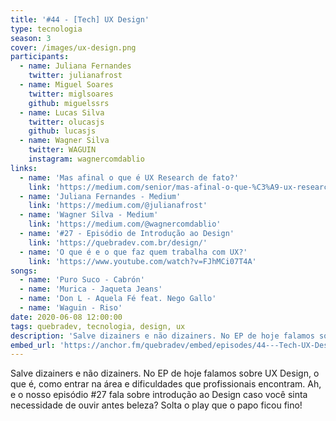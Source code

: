 ```yaml
---
title: '#44 - [Tech] UX Design'
type: tecnologia
season: 3
cover: /images/ux-design.png
participants:
  - name: Juliana Fernandes
    twitter: julianafrost
  - name: Miguel Soares
    twitter: miglsoares
    github: miguelssrs
  - name: Lucas Silva
    twitter: olucasjs
    github: lucasjs
  - name: Wagner Silva
    twitter: WAGUIN
    instagram: wagnercomdablio
links:
  - name: 'Mas afinal o que é UX Research de fato?'
    link: 'https://medium.com/senior/mas-afinal-o-que-%C3%A9-ux-research-de-fato-e6e490cd7ce5'
  - name: 'Juliana Fernandes - Medium'
    link: 'https://medium.com/@julianafrost'
  - name: 'Wagner Silva - Medium'
    link: 'https://medium.com/@wagnercomdablio'
  - name: '#27 - Episódio de Introdução ao Design'
    link: 'https://quebradev.com.br/design/'
  - name: 'O que é e o que faz quem trabalha com UX?'
    link: 'https://www.youtube.com/watch?v=FJhMCi07T4A'
songs:
  - name: 'Puro Suco - Cabrón'
  - name: 'Murica - Jaqueta Jeans'
  - name: 'Don L - Aquela Fé feat. Nego Gallo'
  - name: 'Waguin - Riso'
date: 2020-06-08 12:00:00
tags: quebradev, tecnologia, design, ux
description: 'Salve dizainers e não dizainers. No EP de hoje falamos sobre UX Design, o que é, como entrar na área e dificuldades que profissionais encontram. Ah, e o nosso episódio #27 fala sobre introdução ao Design caso você sinta necessidade de ouvir antes beleza? Solta o play que o papo ficou fino!'
embed_url: 'https://anchor.fm/quebradev/embed/episodes/44---Tech-UX-Design-ef4ml1/a-a2dkheg'
---
```


Salve dizainers e não dizainers. No EP de hoje falamos sobre UX Design, o que é, como entrar na área e dificuldades que profissionais encontram. Ah, e o nosso episódio #27 fala sobre introdução ao Design caso você sinta necessidade de ouvir antes beleza? Solta o play que o papo ficou fino!